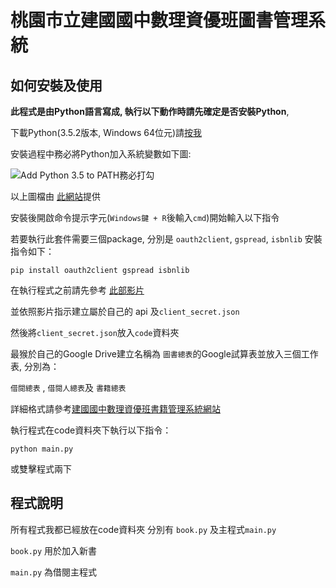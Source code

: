 # 桃園市立建國國中數理資優班圖書管理系統
## 如何安裝及使用
**此程式是由Python語言寫成, 執行以下動作時請先確定是否安裝Python**,

下載Python(3.5.2版本, Windows 64位元)請[按我](https://www.python.org/ftp/python/3.5.2/python-3.5.2-amd64.exe)

安裝過程中務必將Python加入系統變數如下圖:

![Add Python 3.5 to PATH務必打勾](https://dbader-static-defugurjmqrkjo.netdna-ssl.com/figures/windows-setup-run-the-python-installer.jpg)

以上圖檔由
[此網站](https://dbader.org/blog/installing-python-and-pip-on-windows-10)提供

安裝後開啟命令提示字元(`Windows鍵 + R`後輸入`cmd`)開始輸入以下指令

若要執行此套件需要三個package, 分別是 `oauth2client`, `gspread`, `isbnlib` 安裝指令如下：

    pip install oauth2client gspread isbnlib

在執行程式之前請先參考
[此部影片](http://www.youtube.com/watch?v=https://youtu.be/vISRn5qFrkM?t=13s)

並依照影片指示建立屬於自己的 api 及`client_secret.json`

然後將`client_secret.json`放入`code`資料夾

最猴於自己的Google Drive建立名稱為 `圖書總表`的Google試算表並放入三個工作表, 分別為：

`借閱總表` , `借閱人總表`及 `書籍總表`

詳細格式請參考[建國國中數理資優班書籍管理系統網站](https://sites.google.com/view/ckjhsmath-book/%E5%9C%96%E6%9B%B8%E7%B8%BD%E8%A1%A8)

執行程式在code資料夾下執行以下指令：

    python main.py

或雙擊程式兩下

## 程式說明

所有程式我都已經放在code資料夾 分別有 `book.py` 及主程式`main.py`

`book.py` 用於加入新書

`main.py` 為借閱主程式
